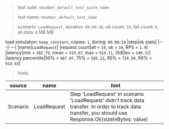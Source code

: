 > test suite: `nbomber_default_test_suite_name`

> test name: `nbomber_default_test_name`

> scenario: `LoadRequest`, duration: `00:00:10`, ok count: `19`, fail count: `0`, all data: `0` MB MB

load simulation: `keep_constant`, copies: `1`, during: `00:00:10`
|step|ok stats|
|---|---|
|name|`LoadRequest`|
|request count|all = `19`, ok = `19`, RPS = `1.9`|
|latency|min = `392.79`, mean = `519.67`, max = `914.11`, StdDev = `140.31`|
|latency percentile|50% = `467.97`, 75% = `585.22`, 95% = `724.99`, 99% = `914.43`|

> hints:

|source|name|hint|
|---|---|---|
|Scenario|LoadRequest|Step 'LoadRequest' in scenario 'LoadRequest' didn't track data transfer. In order to track data transfer, you should use Response.Ok(sizeInBytes: value)|

